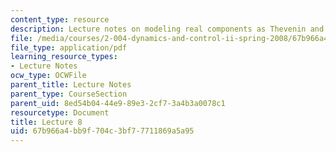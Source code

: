 ```yaml
---
content_type: resource
description: Lecture notes on modeling real components as Thevenin and Norton sources.
file: /media/courses/2-004-dynamics-and-control-ii-spring-2008/67b966a4bb9f704c3bf77711869a5a95_lecture_08.pdf
file_type: application/pdf
learning_resource_types:
- Lecture Notes
ocw_type: OCWFile
parent_title: Lecture Notes
parent_type: CourseSection
parent_uid: 8ed54b04-44e9-89e3-2cf7-3a4b3a0078c1
resourcetype: Document
title: Lecture 8
uid: 67b966a4-bb9f-704c-3bf7-7711869a5a95
---
```

